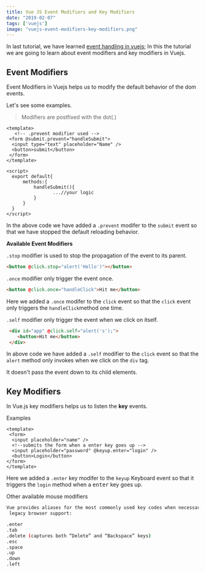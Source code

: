 ```yaml
---
title: Vue JS Event Modifiers and Key Modifiers
date: "2019-02-07"
tags: ['vuejs']
image: "vuejs-event-modifiers-key-modifiers.png"
---
```


In last tutorial, we have learned [event handling in vuejs](/vuejs-eventhandling-tutorial/); In this
the tutorial we are going to learn about event modifiers and key modifiers in Vuejs.


## Event Modifiers

Event Modifiers in Vuejs helps us to modify the default behavior of the dom events.

Let's see some examples.

>Modifiers are postfixed with the dot(.)

```html{3}
<template>
   <!-- .prevent modifier used -->
 <form @submit.prevent="handleSubmit">
  <input type="text" placeholder="Name" />
  <button>submit</button>
 </form>
</template>

<script>
  export default{
      methods:{
          handleSubmit(){
                 ...//your logic
          }
      }
  }
</script>
```
In the above code we have added a `.prevent` modifer to the `submit` event so that we have stopped the
default reloading behavior.


__Available Event Modifiers__

`.stop` modifier is used to stop the propagation of the event to its parent.

```html
<button @click.stop="alert('Hello')"></button>
```

`.once` modifier only trigger the event once.

```html
<button @click.once="handleClick">Hit me</button>
```
Here we added a `.once` modifer to the `click` event so that the `click` event only triggers the `handleClick`method one time.

`.self` modifier only trigger the event when we click on itself.

```html
 <div id="app" @click.self="alert('s');">
    <button>Hit me</button>
 </div>
```
In above code we have added a `.self` modifier to the `click` event so that the `alert` method only invokes when we click on the `div` tag.

It doesn't pass the event down to its child elements.


## Key Modifiers

In Vue.js key modifiers helps us to listen the __key__ events.

Examples

```html{4}
<template>
 <form>
  <input placeholder="name" />
  <!--submits the form when a enter key goes up -->
  <input placeholder="password" @keyup.enter="login" />
  <button>Login</button>
</form>
</template>
```
Here we added a `.enter` key modifer to the `keyup` Keyboard event so that it triggers the `login` method when a <kbd>enter</kbd> key goes up.


Other available mouse modifiers

```bash
Vue provides aliases for the most commonly used key codes when necessary for
 legacy browser support:

.enter
.tab
.delete (captures both “Delete” and “Backspace” keys)
.esc
.space
.up
.down
.left
```